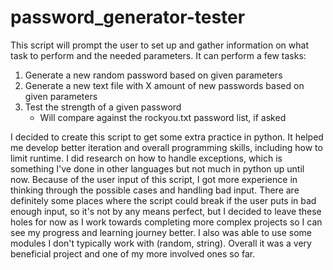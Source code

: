 # password_generator-tester

This script will prompt the user to set up and gather information on what task to perform and the needed parameters. It can perform a few tasks:

1. Generate a new random password based on given parameters
2. Generate a new text file with X amount of new passwords based on given parameters
3. Test the strength of a given password 
    - Will compare against the rockyou.txt password list, if asked

I decided to create this script to get some extra practice in python. It helped me develop better iteration and overall programming skills, including how to limit runtime. I did research on how to handle exceptions, which is something I've done in other languages but not much in python up until now. Because of the user input of this script, I got more experience in thinking through the possible cases and handling bad input. There are definitely some places where the script could break if the user puts in bad enough input, so it's not by any means perfect, but I decided to leave these holes for now as I work towards completing more complex projects so I can see my progress and learning journey better. I also was able to use some modules I don't typically work with (random, string). Overall it was a very beneficial project and one of my more involved ones so far. 
